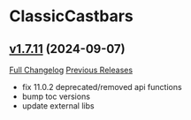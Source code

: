# ClassicCastbars

## [v1.7.11](https://github.com/wardz/ClassicCastbars/tree/v1.7.11) (2024-09-07)
[Full Changelog](https://github.com/wardz/ClassicCastbars/compare/v1.7.10...v1.7.11) [Previous Releases](https://github.com/wardz/ClassicCastbars/releases)

- fix 11.0.2 deprecated/removed api functions  
- bump toc versions  
- update external libs  
